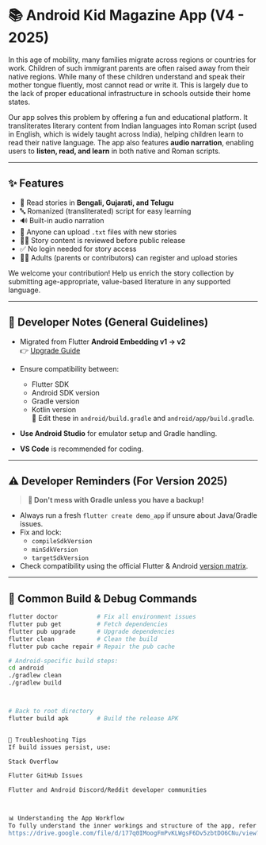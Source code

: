 # 📚 Android Kid Magazine App (V4 - 2025)

In this age of mobility, many families migrate across regions or countries for work. Children of such immigrant parents are often raised away from their native regions. While many of these children understand and speak their mother tongue fluently, most cannot read or write it. This is largely due to the lack of proper educational infrastructure in schools outside their home states.

Our app solves this problem by offering a fun and educational platform. It transliterates literary content from Indian languages into Roman script (used in English, which is widely taught across India), helping children learn to read their native language. The app also features **audio narration**, enabling users to **listen, read, and learn** in both native and Roman scripts.

---

## ✨ Features

- 📖 Read stories in **Bengali, Gujarati, and Telugu**
- 🔤 Romanized (transliterated) script for easy learning
- 🔊 Built-in audio narration
- 📂 Anyone can upload `.txt` files with new stories
- 🧑‍🏫 Story content is reviewed before public release
- ✅ No login needed for story access
- 🧑‍💻 Adults (parents or contributors) can register and upload stories

We welcome your contribution! Help us enrich the story collection by submitting age-appropriate, value-based literature in any supported language.

---

## 🧩 Developer Notes (General Guidelines)

- Migrated from Flutter **Android Embedding v1 → v2**  
  👉 [Upgrade Guide](https://github.com/flutter/flutter/wiki/Upgrading-pre-1.12-Android-projects)

- Ensure compatibility between:
  - Flutter SDK
  - Android SDK version
  - Gradle version
  - Kotlin version  
  📍 Edit these in `android/build.gradle` and `android/app/build.gradle`.

- **Use Android Studio** for emulator setup and Gradle handling.
- **VS Code** is recommended for coding.

---

## ⚠️ Developer Reminders (For Version 2025)

> **🚨 Don't mess with Gradle unless you have a backup!**

- Always run a fresh `flutter create demo_app` if unsure about Java/Gradle issues.
- Fix and lock:
  - `compileSdkVersion`
  - `minSdkVersion`
  - `targetSdkVersion`
- Check compatibility using the official Flutter & Android [version matrix](https://docs.flutter.dev/development/tools/sdk/releases).

---

## 🔧 Common Build & Debug Commands

```bash
flutter doctor           # Fix all environment issues
flutter pub get          # Fetch dependencies
flutter pub upgrade      # Upgrade dependencies
flutter clean            # Clean the build
flutter pub cache repair # Repair the pub cache

# Android-specific build steps:
cd android
./gradlew clean
./gradlew build



# Back to root directory
flutter build apk        # Build the release APK


📎 Troubleshooting Tips
If build issues persist, use:

Stack Overflow

Flutter GitHub Issues

Flutter and Android Discord/Reddit developer communities



📊 Understanding the App Workflow
To fully understand the inner workings and structure of the app, refer to the app's official presentation (ask the team for access).
https://drive.google.com/file/d/177q0IMoogFmPvKLWgsF6Dv5zbtDO6CNu/view?usp=sharing
